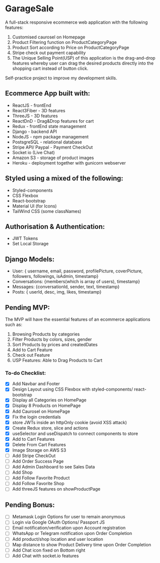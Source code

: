 # GarageSale

A full-stack responsive ecommerce web application with the following features:

1. Customised caurosel on Homepage
2. Product Filtering function on ProductCategoryPage
3. Product Sort according to Price on ProductCategoryPage
4. Stripe check out payment capability
5. The Unique Selling Point(USP) of this application is the drag-and-drop features whereby user can drag the desired products directly into the shopping cart instead of button click.

Self-practice project to improve my development skills.

## Ecommerce App built with:

- ReactJS - frontEnd
- React3Fiber - 3D features
- ThreeJS - 3D features
- ReactDnD - Drag&Drop features for cart
- Redux - frontEnd state management
- Django - backend API
- NodeJS - npm package management
- PostsgreSQL - relational database
- Stripe API/ Paypal - Payment CheckOut
- Socket io (Live Chat)
- Amazon S3 - storage of product images
- Heroku - deployment together with gunicorn webserver

## Styled using a mixed of the following:

- Styled-components
- CSS Flexbox
- React-bootstrap
- Material UI (for Icons)
- TailWind CSS (some classNames)

## Authorisation & Authentication:

- JWT Tokens
- Set Local Storage

## Django Models:

- User: { username, email, password, profilePicture, coverPicture, followers, followings, isAdmin, timestamp}
- Conversations: {members(which is array of users), timestamp}
- Messages: {conversationId, sender, text, timestamp}
- Posts: { userId, desc, img, likes, timestamp}

## Pending MVP:

The MVP will have the essential features of an ecommerce applications such as:

1. Browsing Products by categories
2. Filter Products by colors, sizes, gender
3. Sort Products by prices and createdDates
4. Add to Cart Feature
5. Check out Feature
6. USP Features: Able to Drag Products to Cart

### To-do Checklist:

- [x] Add Navbar and Footer
- [x] Design Layout using CSS Flexbox with styled-components/ react-bootstrap
- [x] Display all Categories on HomePage
- [x] Display 8 Products on HomePage
- [x] Add Caurosel on HomePage
- [x] Fix the login credentials
- [x] store JWTs inside an httpOnly cookie (avoid XSS attack)
- [x] Create Redux store, slice and actions
- [x] useSelector and useDispatch to connect components to store
- [x] Add to Cart Features
- [x] Delete From Cart Features
- [x] Image Storage on AWS S3
- [ ] Add Stripe CheckOut
- [ ] Add Order Success Page
- [ ] Add Admin Dashboard to see Sales Data
- [ ] Add Shop
- [ ] Add Follow Favorite Product
- [ ] Add Follow Favorite Shop
- [ ] Add threeJS features on showProductPage

## Pending Bonus:

- [ ] Metamask Login Options for user to remain anonymous
- [ ] Login via Google OAuth Options/ Passport JS
- [ ] Email notification/verification upon Account registration
- [ ] WhatsApp or Telegram notification upon Order Completion
- [ ] Add product/shop location and user location
- [ ] Map distance to show Product Delivery time upon Order Completion
- [ ] Add Chat icon fixed on Bottom right
- [ ] Add Chat with socket.io features
